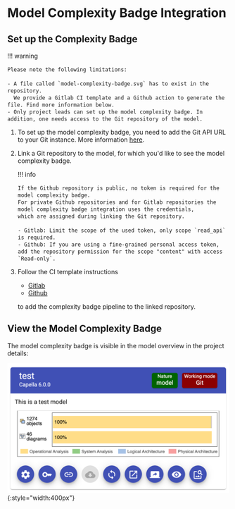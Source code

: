 <!--
 ~ SPDX-FileCopyrightText: Copyright DB InfraGO AG and contributors
 ~ SPDX-License-Identifier: Apache-2.0
 -->

# Model Complexity Badge Integration

## Set up the Complexity Badge

!!! warning

    Please note the following limitations:

    - A file called `model-complexity-badge.svg` has to exist in the repository.
      We provide a Gitlab CI template and a Github action to generate the file. Find more information below.
    - Only project leads can set up the model complexity badge. In addition, one needs access to the Git repository of the model.

1.  To set up the model complexity badge, you need to add the Git API URL to
    your Git instance. More information
    [here](../../../admin/settings/model-sources/git.md).
1.  Link a Git repository to the model, for which you'd like to see the model
    complexity badge.

    !!! info

        If the Github repository is public, no token is required for the model complexity badge.
        For private Github repositories and for Gitlab repositories the model complexity badge integration uses the credentials,
        which are assigned during linking the Git repository.

        - Gitlab: Limit the scope of the used token, only scope `read_api` is required.
        - Github: If you are using a fine-grained personal access token, add the repository permission for the scope "content" with access `Read-only`.

1.  Follow the CI template instructions

    - [Gitlab](https://github.com/DSD-DBS/py-capellambse/tree/master/ci-templates/gitlab#model-badge)
    - [Github](https://github.com/DSD-DBS/py-capellambse/tree/master/ci-templates/github#model-badge)

    to add the complexity badge pipeline to the linked repository.

## View the Model Complexity Badge

The model complexity badge is visible in the model overview in the project
details:

![Model complexity badge](./complexity_badge.png){:style="width:400px"}
